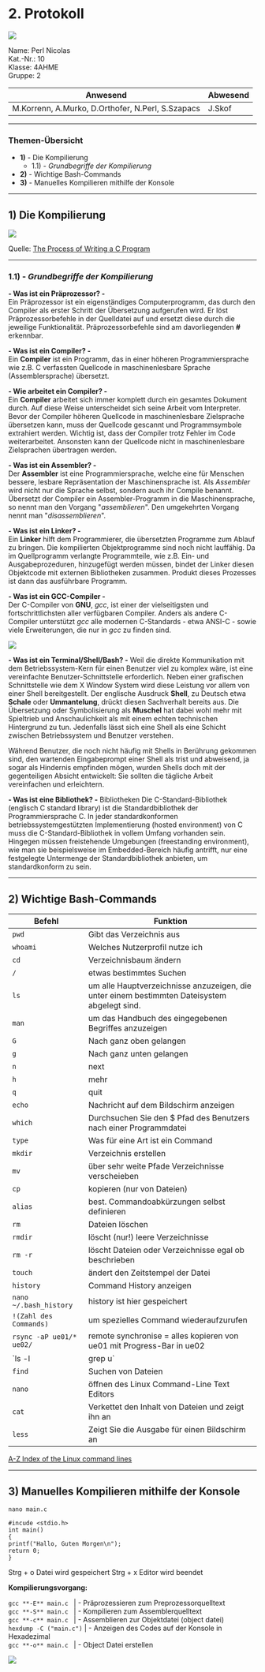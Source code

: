 # 2. Protokoll

![](https://www.htl-kaindorf.at/images/startpage/logoMecha.png) 

Name: Perl Nicolas  
Kat.-Nr.: 10  
Klasse: 4AHME  
Gruppe: 2  

| Anwesend | Abwesend |  
| --------------------------------------- | -------- |  
| M.Korrenn, A.Murko, D.Orthofer, N.Perl, S.Szapacs | J.Skof |  
___

### Themen-Übersicht
 - **1)** - Die Kompilierung
	 - 1.1) - *Grundbegriffe der Kompilierung* 
 - **2)** - Wichtige Bash-Commands  
 - **3)** - Manuelles Kompilieren mithilfe der Konsole
 
 ___
	  
## 1) Die Kompilierung

![](http://www.ntu.edu.sg/home/ehchua/programming/cpp/images/C_DevelopmentProcesses.png)

Quelle: [The Process of Writing a C Program](http://www.ntu.edu.sg/home/ehchua/programming/cpp/c0_Introduction.html)  

___

### 1.1) - *Grundbegriffe der Kompilierung* 

**- Was ist ein Präprozessor? -**  
Ein Präprozessor ist ein eigenständiges Computerprogramm, das durch den Compiler als erster Schritt der Übersetzung aufgerufen wird. Er löst Präprozessorbefehle in der Quelldatei auf und ersetzt diese durch die jeweilige Funktionalität. Präprozessorbefehle sind am davorliegenden **#** erkennbar.

**- Was ist ein Compiler? -**  
Ein **Compiler** ist ein Programm, das in einer höheren Programmiersprache wie z.B. C verfassten Quellcode in maschinenlesbare Sprache (Assemblersprache) übersetzt. 

**- Wie arbeitet ein Compiler? -**  
Ein **Compiler** arbeitet sich immer komplett durch ein gesamtes Dokument durch. Auf diese Weise unterscheidet sich seine Arbeit vom  Interpreter. Bevor der Compiler höheren Quellcode in maschinenlesbare Zielsprache übersetzen kann, muss der Quellcode gescannt und Programmsymbole extrahiert werden. 
Wichtig ist, dass der Compiler trotz Fehler im Code weiterarbeitet. Ansonsten kann der Quellcode nicht in maschinenlesbare Zielsprachen übertragen werden.

**- Was ist ein Assembler? -**  
Der **Assembler** ist eine Programmiersprache, welche eine für Menschen bessere, lesbare Repräsentation der Maschinensprache ist. Als _Assembler_ wird nicht nur die Sprache selbst, sondern auch ihr Compile benannt. Übersetzt der Compiler ein Assembler-Programm in die Maschinensprache, so nennt man den Vorgang "_assemblieren_". Den umgekehrten Vorgang nennt man "_disassemblieren_".

**- Was ist ein Linker? -**  
Ein **Linker** hilft dem Programmierer, die übersetzten Programme zum Ablauf zu bringen. Die kompilierten Objektprogramme sind noch nicht lauffähig. Da im Quellprogramm verlangte Programmteile, wie z.B. Ein- und Ausgabeprozeduren, hinzugefügt werden müssen, bindet der Linker diesen Objektcode mit externen Bibliotheken zusammen. Produkt dieses Prozesses ist dann das ausführbare Programm.

**- Was ist ein GCC-Compiler -**  
Der C-Compiler von **GNU**, *_gcc_*, ist einer der vielseitigsten und fortschrittlichsten aller verfügbaren Compiler. Anders als andere C-Compiler unterstützt _gcc_ alle modernen C-Standards - etwa ANSI-C - sowie viele Erweiterungen, die nur in _gcc_ zu finden sind. 

![](https://upload.wikimedia.org/wikipedia/commons/thumb/4/41/GCC_Schema.svg/600px-GCC_Schema.svg.png)

**- Was ist ein Terminal/Shell/Bash? -**
Weil die direkte Kommunikation mit dem Betriebssystem-Kern für einen Benutzer viel zu komplex wäre, ist eine vereinfachte Benutzer-Schnittstelle erforderlich. Neben einer grafischen Schnittstelle wie dem X Window System wird diese Leistung vor allem von einer Shell bereitgestellt. Der englische Ausdruck **Shell**, zu Deutsch etwa **Schale** oder **Ummantelung**, drückt diesen Sachverhalt bereits aus. Die Übersetzung oder Symbolisierung als **Muschel** hat dabei wohl mehr mit Spieltrieb und Anschaulichkeit als mit einem echten technischen Hintergrund zu tun. Jedenfalls lässt sich eine Shell als eine Schicht zwischen Betriebssystem und Benutzer verstehen.

Während Benutzer, die noch nicht häufig mit Shells in Berührung gekommen sind, den wartenden Eingabeprompt einer Shell als trist und abweisend, ja sogar als Hindernis empfinden mögen, wurden Shells doch mit der gegenteiligen Absicht entwickelt: Sie sollten die tägliche Arbeit vereinfachen und erleichtern.

**- Was ist eine Bibliothek? -**
Bibliotheken Die C-Standard-Bibliothek (englisch C standard library) ist die Standardbibliothek der Programmiersprache C. In jeder standardkonformen betriebssystemgestützten Implementierung (hosted environment) von C muss die C-Standard-Bibliothek in vollem Umfang vorhanden sein. Hingegen müssen freistehende Umgebungen (freestanding environment), wie man sie beispielsweise im Embedded-Bereich häufig antrifft, nur eine festgelegte Untermenge der Standardbibliothek anbieten, um standardkonform zu sein.

___

## 2) Wichtige Bash-Commands

| Befehl | Funktion |  
| ------ | -------- |  
| `pwd` | Gibt das Verzeichnis aus |  
| `whoami`| Welches Nutzerprofil nutze ich |  
| `cd` | Verzeichnisbaum ändern |
| `/` | etwas bestimmtes Suchen |
| `ls` | um alle Hauptverzeichnisse anzuzeigen, die unter einem bestimmten Dateisystem abgelegt sind. |
| `man` | um das Handbuch des eingegebenen Begriffes anzuzeigen |  
| `G` | Nach ganz oben gelangen |  
| `g` | Nach ganz unten gelangen |
| `n` | next |  
| `h` | mehr |  
| `q` | quit |  
| `echo` | Nachricht auf dem Bildschirm anzeigen |  
| `which` | Durchsuchen Sie den $ Pfad des Benutzers nach einer Programmdatei |  
| `type` | Was für eine Art ist ein Command |  
| `mkdir` | Verzeichnis erstellen |  
| `mv` | über sehr weite Pfade Verzeichnisse verscheieben |  
| `cp` | kopieren (nur von Dateien) |  
| `alias` | best. Commandoabkürzungen selbst definieren |  
| `rm` | Dateien löschen |  
| `rmdir` | löscht (nur!) leere Verzeichnisse |  
| `rm -r` | löscht Dateien oder Verzeichnisse egal ob beschrieben |  
| `touch` | ändert den Zeitstempel der Datei |  
| `history` | Command History anzeigen |  
| `nano ~/.bash_history` | history ist hier gespeichert |  
| `!(Zahl des Commands)` | um spezielles Command wiederaufzurufen |  
| `rsync -aP ue01/* ue02/` | remote synchronise = alles kopieren von ue01 mit Progress-Bar in ue02
| `ls -l | grep u` | "pipen" = bestimmte Dateien sehen, gefiltertes Suchen |  
| `find` | Suchen von Dateien |  
| `nano` | öffnen des Linux Command-Line Text Editors |  
| `cat` | Verkettet den Inhalt von Dateien und zeigt ihn an |  
| `less` | Zeigt Sie die Ausgabe für einen Bildschirm an |  

[A-Z Index of the Linux command lines](https://ss64.com/bash/)

___

## 3) Manuelles Kompilieren mithilfe der Konsole

`nano main.c` 
```
#incude <stdio.h>
int main()
{
printf("Hallo, Guten Morgen\n");
return 0;
}
```

Strg + o Datei wird gespeichert
Strg + x Editor wird beendet

**Kompilierungsvorgang:**  

 `gcc **-E** main.c `    | - Präprozessieren zum Preprozessorquelltext  
 `gcc **-S** main.c `    | - Kompilieren zum Assemblerquelltext  
 `gcc **-c** main.c `    | - Assemblieren zur Objektdatei (object datei)  
 `hexdump -C ("main.c")`    | - Anzeigen des Codes auf der Konsole in Hexadezimal  
 `gcc **-o** main.c `    | - Object Datei erstellen  

 ![](https://bvinothraj.files.wordpress.com/2010/01/compile.jpg)  
 

